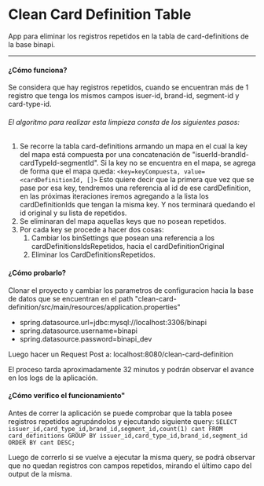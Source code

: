 # Clean Card Definition Table

App para eliminar los registros repetidos en la tabla de card-definitions de la base binapi.


------------

#### ¿Cómo funciona?

Se considera que hay registros repetidos, cuando se encuentran más de 1 registro que tenga los mismos campos isuer-id, brand-id, segment-id y card-type-id.

###### El algoritmo para realizar esta limpieza consta de los siguientes pasos:
1. Se recorre la tabla card-definitions armando un mapa en el cual la key del mapa está compuesta por una concatenación de "isuerId-brandId-cardTypeId-segmentId". Si la key no se encuentra en el mapa, se agrega de forma que el mapa queda:
`<key=keyCompuesta, value= <cardDefinitionId, []>`
Esto quiere decir que la primera que vez que se pase por esa key, tendremos una referencia al id de ese cardDefinition, en las próximas iteraciones iremos agregando a la lista los cardDefinitionIds que tengan la misma key. Y nos terminará quedando el id original y su lista de repetidos.
2. Se eliminaran del mapa aquellas keys que no posean repetidos.
3. Por cada key se procede a hacer dos cosas:
	1.  Cambiar los binSettings que posean una referencia a los cardDefinitionsIdsRepetidos, hacia el cardDefinitionOriginal
	2. Eliminar los CardDefinitionsRepetidos.

#### ¿Cómo probarlo?
Clonar el proyecto y cambiar los parametros de configuracion hacia la base de datos que se encuentran en el path "clean-card-definition/src/main/resources/application.properties"

- spring.datasource.url=jdbc:mysql://localhost:3306/binapi 
- spring.datasource.username=binapi 
- spring.datasource.password=binapi_dev

Luego hacer un Request Post a: localhost:8080/clean-card-definition

El proceso tarda aproximadamente 32 minutos y podrán observar el avance en los logs de la aplicación.


#### ¿Cómo verifico el funcionamiento"

Antes de correr la aplicación se puede comprobar que la tabla posee registros repetidos agrupándolos y ejecutando siguiente query:
`SELECT issuer_id,card_type_id,brand_id,segment_id,count(1) cant FROM card_definitions GROUP BY issuer_id,card_type_id,brand_id,segment_id ORDER BY cant DESC;
`

Luego de correrlo si se vuelve a ejecutar la misma query, se podrá observar que no quedan registros con campos repetidos, mirando el último capo del output de la misma.


